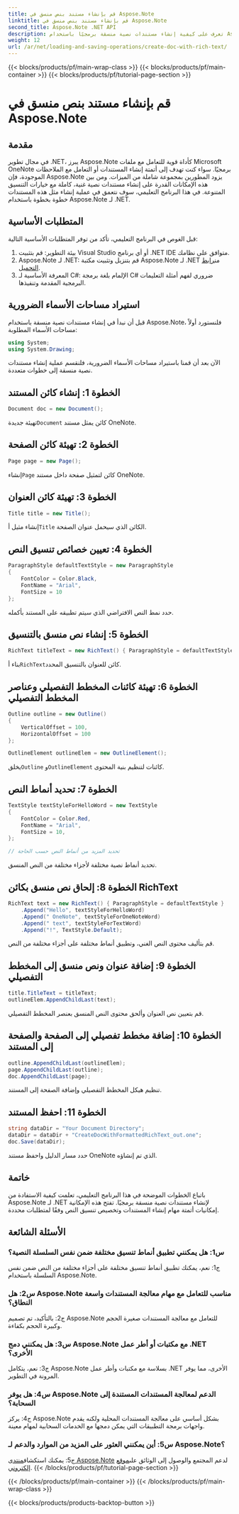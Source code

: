 ```yaml
---
title: قم بإنشاء مستند بنص منسق في Aspose.Note
linktitle: قم بإنشاء مستند بنص منسق في Aspose.Note
second_title: Aspose.Note .NET API
description: تعرف على كيفية إنشاء مستندات نصية منسقة برمجيًا باستخدام Aspose.Note لـ .NET. دليل خطوة بخطوة مع أمثلة التعليمات البرمجية.
weight: 12
url: /ar/net/loading-and-saving-operations/create-doc-with-rich-text/
---
```


{{< blocks/products/pf/main-wrap-class >}}
{{< blocks/products/pf/main-container >}}
{{< blocks/products/pf/tutorial-page-section >}}

# قم بإنشاء مستند بنص منسق في Aspose.Note

## مقدمة

في مجال تطوير .NET، يبرز Aspose.Note كأداة قوية للتعامل مع ملفات Microsoft OneNote برمجيًا. سواء كنت تهدف إلى أتمتة إنشاء المستندات أو التعامل مع الملاحظات الموجودة، فإن Aspose.Note يزود المطورين بمجموعة شاملة من الميزات. ومن بين هذه الإمكانات القدرة على إنشاء مستندات نصية غنية، كاملة مع خيارات التنسيق المتنوعة. في هذا البرنامج التعليمي، سوف نتعمق في عملية إنشاء مثل هذه المستندات خطوة بخطوة باستخدام Aspose.Note لـ .NET.

## المتطلبات الأساسية

قبل الغوص في البرنامج التعليمي، تأكد من توفر المتطلبات الأساسية التالية:

1. بيئة التطوير: قم بتثبيت Visual Studio أو أي برنامج .NET IDE متوافق على نظامك.
2.  Aspose.Note لـ .NET: قم بتنزيل وتثبيت مكتبة Aspose.Note لـ .NET من[رابط التحميل](https://releases.aspose.com/note/net/).
3. المعرفة الأساسية لـ C#: الإلمام بلغة برمجة C# ضروري لفهم أمثلة التعليمات البرمجية المقدمة وتنفيذها.

## استيراد مساحات الأسماء الضرورية

قبل أن نبدأ في إنشاء مستندات نصية منسقة باستخدام Aspose.Note، فلنستورد أولاً مساحات الأسماء المطلوبة:

```csharp
using System;
using System.Drawing;
```

الآن بعد أن قمنا باستيراد مساحات الأسماء الضرورية، فلنقسم عملية إنشاء مستندات نصية منسقة إلى خطوات متعددة.

## الخطوة 1: إنشاء كائن المستند

```csharp
Document doc = new Document();
```

 تهيئة جديدة`Document` كائن يمثل مستند OneNote.

## الخطوة 2: تهيئة كائن الصفحة

```csharp
Page page = new Page();
```

 إنشاء`Page` كائن لتمثيل صفحة داخل مستند OneNote.

## الخطوة 3: تهيئة كائن العنوان

```csharp
Title title = new Title();
```

 إنشاء مثيل أ`Title` الكائن الذي سيحمل عنوان الصفحة.

## الخطوة 4: تعيين خصائص تنسيق النص

```csharp
ParagraphStyle defaultTextStyle = new ParagraphStyle
{
    FontColor = Color.Black,
    FontName = "Arial",
    FontSize = 10
};
```

حدد نمط النص الافتراضي الذي سيتم تطبيقه على المستند بأكمله.

## الخطوة 5: إنشاء نص منسق بالتنسيق

```csharp
RichText titleText = new RichText() { ParagraphStyle = defaultTextStyle }.Append("Title!");
```

 بناء أ`RichText`كائن للعنوان بالتنسيق المحدد.

## الخطوة 6: تهيئة كائنات المخطط التفصيلي وعناصر المخطط التفصيلي

```csharp
Outline outline = new Outline()
{
    VerticalOffset = 100,
    HorizontalOffset = 100
};

OutlineElement outlineElem = new OutlineElement();
```

 يخلق`Outline` و`OutlineElement` كائنات لتنظيم بنية المحتوى.

## الخطوة 7: تحديد أنماط النص

```csharp
TextStyle textStyleForHelloWord = new TextStyle
{
    FontColor = Color.Red,
    FontName = "Arial",
    FontSize = 10,
};

// تحديد المزيد من أنماط النص حسب الحاجة
```

تحديد أنماط نصية مختلفة لأجزاء مختلفة من النص المنسق.

## الخطوة 8: إلحاق نص منسق بكائن RichText

```csharp
RichText text = new RichText() { ParagraphStyle = defaultTextStyle }
    .Append("Hello", textStyleForHelloWord)
    .Append(" OneNote", textStyleForOneNoteWord)
    .Append(" text", textStyleForTextWord)
    .Append("!", TextStyle.Default);
```

قم بتأليف محتوى النص الغني، وتطبيق أنماط مختلفة على أجزاء مختلفة من النص.

## الخطوة 9: إضافة عنوان ونص منسق إلى المخطط التفصيلي

```csharp
title.TitleText = titleText;
outlineElem.AppendChildLast(text);
```

قم بتعيين نص العنوان وألحق محتوى النص المنسق بعنصر المخطط التفصيلي.

## الخطوة 10: إضافة مخطط تفصيلي إلى الصفحة والصفحة إلى المستند

```csharp
outline.AppendChildLast(outlineElem);
page.AppendChildLast(outline);
doc.AppendChildLast(page);
```

تنظيم هيكل المخطط التفصيلي وإضافة الصفحة إلى المستند.

## الخطوة 11: احفظ المستند

```csharp
string dataDir = "Your Document Directory";
dataDir = dataDir + "CreateDocWithFormattedRichText_out.one";
doc.Save(dataDir);
```

حدد مسار الدليل واحفظ مستند OneNote الذي تم إنشاؤه.

## خاتمة

باتباع الخطوات الموضحة في هذا البرنامج التعليمي، تعلمت كيفية الاستفادة من Aspose.Note لـ .NET لإنشاء مستندات نصية منسقة برمجيًا. تفتح هذه الإمكانية إمكانيات أتمتة مهام إنشاء المستندات وتخصيص تنسيق النص وفقًا لمتطلبات محددة.

## الأسئلة الشائعة

### س1: هل يمكنني تطبيق أنماط تنسيق مختلفة ضمن نفس السلسلة النصية؟

ج1: نعم، يمكنك تطبيق أنماط تنسيق مختلفة على أجزاء مختلفة من النص ضمن نفس السلسلة باستخدام Aspose.Note.

### س2: هل Aspose.Note مناسب للتعامل مع مهام معالجة المستندات واسعة النطاق؟

ج2: بالتأكيد، تم تصميم Aspose.Note للتعامل مع معالجة المستندات صغيرة الحجم وكبيرة الحجم بكفاءة.

### س3: هل يمكنني دمج Aspose.Note مع مكتبات أو أطر عمل .NET الأخرى؟

ج3: نعم، يتكامل Aspose.Note بسلاسة مع مكتبات وأطر عمل .NET الأخرى، مما يوفر المرونة في التطوير.

### س4: هل يوفر Aspose.Note الدعم لمعالجة المستندات المستندة إلى السحابة؟

ج4: يركز Aspose.Note بشكل أساسي على معالجة المستندات المحلية ولكنه يقدم واجهات برمجة التطبيقات التي يمكن دمجها مع الخدمات السحابية لمهام معينة.

### س5: أين يمكنني العثور على المزيد من الموارد والدعم لـ Aspose.Note؟

 ج5: يمكنك استكشاف[منتدى Aspose.Note](https://forum.aspose.com/c/note/28) لدعم المجتمع والوصول إلى الوثائق على[موقع إلكتروني](https://reference.aspose.com/note/net/).
{{< /blocks/products/pf/tutorial-page-section >}}

{{< /blocks/products/pf/main-container >}}
{{< /blocks/products/pf/main-wrap-class >}}

{{< blocks/products/products-backtop-button >}}
